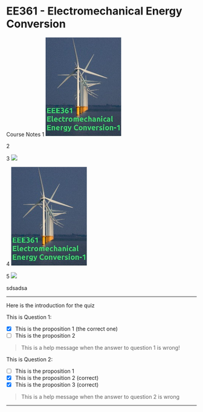 EE361 - Electromechanical Energy Conversion
=====

Course Notes
1 ![](https://github.com/ozank/ee361/blob/master/cover_small.jpg)

2 [](https://github.com/ozank/ee361/blob/master/cover_small.jpg)

3 ![]('./cover_small.jpg')

4 ![](cover_small.jpg)

5 ![]('cover_small.jpg')

sdsadsa


---

Here is the introduction for the quiz

This is Question 1:
- [x] This is the proposition 1 (the correct one)
- [ ] This is the proposition 2

> This is a help message when the answer to question 1 is wrong!

This is Question 2:
- [ ] This is the proposition 1
- [x] This is the proposition 2 (correct)
- [x] This is the proposition 3 (correct)

> This is a help message when the answer to question 2 is wrong

---
